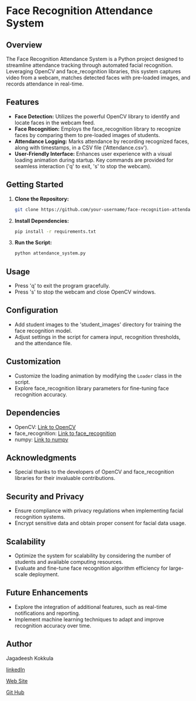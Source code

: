 # Face Recognition Attendance System

## Overview

The Face Recognition Attendance System is a Python project designed to streamline attendance tracking through automated facial recognition. Leveraging OpenCV and face_recognition libraries, this system captures video from a webcam, matches detected faces with pre-loaded images, and records attendance in real-time.

## Features

- **Face Detection:** Utilizes the powerful OpenCV library to identify and locate faces in the webcam feed.
- **Face Recognition:** Employs the face_recognition library to recognize faces by comparing them to pre-loaded images of students.
- **Attendance Logging:** Marks attendance by recording recognized faces, along with timestamps, in a CSV file ('Attendance.csv').
- **User-Friendly Interface:** Enhances user experience with a visual loading animation during startup. Key commands are provided for seamless interaction ('q' to exit, 's' to stop the webcam).

## Getting Started

1. **Clone the Repository:**

    ```bash
    git clone https://github.com/your-username/face-recognition-attendance.git
    ```

2. **Install Dependencies:**

    ```bash
    pip install -r requirements.txt
    ```

3. **Run the Script:**

    ```bash
    python attendance_system.py
    ```

## Usage

- Press 'q' to exit the program gracefully.
- Press 's' to stop the webcam and close OpenCV windows.

## Configuration

- Add student images to the 'student_images' directory for training the face recognition model.
- Adjust settings in the script for camera input, recognition thresholds, and the attendance file.

## Customization

- Customize the loading animation by modifying the `Loader` class in the script.
- Explore face_recognition library parameters for fine-tuning face recognition accuracy.

## Dependencies

- OpenCV: [Link to OpenCV](https://opencv.org/)
- face_recognition: [Link to face_recognition](https://github.com/ageitgey/face_recognition)
- numpy: [Link to numpy](https://numpy.org/)


## Acknowledgments

- Special thanks to the developers of OpenCV and face_recognition libraries for their invaluable contributions.

## Security and Privacy

- Ensure compliance with privacy regulations when implementing facial recognition systems.
- Encrypt sensitive data and obtain proper consent for facial data usage.

## Scalability

- Optimize the system for scalability by considering the number of students and available computing resources.
- Evaluate and fine-tune face recognition algorithm efficiency for large-scale deployment.

## Future Enhancements

- Explore the integration of additional features, such as real-time notifications and reporting.
- Implement machine learning techniques to adapt and improve recognition accuracy over time.

## Author

Jagadeesh Kokkula

[linkedIn](https://www.linkedin.com/in/jagadeeshkokkula/)

[Web Site](https://nani8501.github.io/new.github.io/)

[Git Hub](https://github.com/Nani8501)

